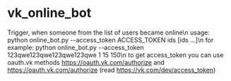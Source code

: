 # vk_online_bot
Trigger, when someone from the list of users became online\n
usage: python online_bot.py --access_token ACCESS_TOKEN ids [ids ...]\n
for example: python online_bot.py --access_token 123qwe123qwe123qwe123qwe 1 15 150\n
to get access_token you can use oauth.vk methods https://oauth.vk.com/authorize and https://oauth.vk.com/authorize (read https://vk.com/dev/access_token)
